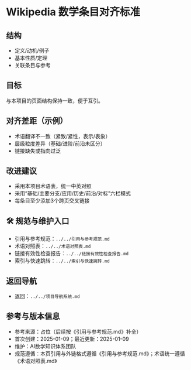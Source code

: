 # Wikipedia 数学条目对齐标准

## 结构

- 定义/动机/例子
- 基本性质/定理
- 关联条目与参考

## 目标

与本项目的页面结构保持一致，便于互引。

## 对齐差距（示例）

- 术语翻译不一致（紧致/紧性，表示/表象）
- 层级粒度差异（基础/进阶/前沿未区分）
- 链接缺失或指向过泛

## 改进建议

- 采用本项目术语表，统一中英对照
- 采用“基础/主要分支/应用/历史/前沿/对标”六栏模式
- 每条目至少添加3个跨页交叉链接

## 🛠️ 规范与维护入口

- 引用与参考规范：`../../引用与参考规范.md`
- 术语对照表：`../../术语对照表.md`
- 链接有效性检查报告：`../../链接有效性检查报告.md`
- 索引与快速跳转：`../../索引与快速跳转.md`

## 返回导航

- 返回：`../../项目导航系统.md`

## 参考与版本信息

- 参考来源：占位（后续按《引用与参考规范.md》补全）
- 首次创建：2025-01-09；最近更新：2025-01-09
- 维护：AI数学知识体系团队
- 规范遵循：本页引用与外链格式遵循《引用与参考规范.md》；术语统一遵循《术语对照表.md》
